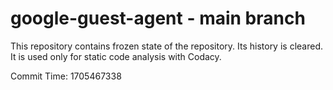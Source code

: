 # google-guest-agent - main branch

This repository contains frozen state of the repository.
Its history is cleared. It is used only for static code
analysis with Codacy.

Commit Time: 1705467338